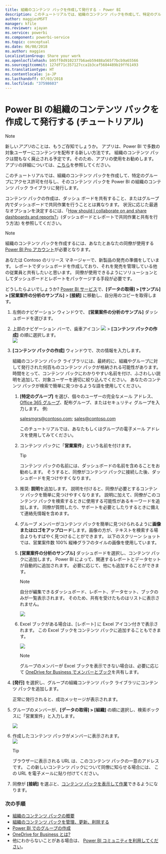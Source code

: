 ```yaml
---
title: 組織のコンテンツ パックを作成して発行する - Power BI
description: このチュートリアルでは、組織のコンテンツ パックを作成して、特定のグループにアクセスを制限し、そのコンテンツ パックを Power BI の組織のコンテンツ パック ライブラリに発行します。
author: maggiesMSFT
manager: kfile
ms.reviewer: ajayan
ms.service: powerbi
ms.component: powerbi-service
ms.topic: conceptual
ms.date: 06/08/2018
ms.author: maggies
LocalizationGroup: Share your work
ms.openlocfilehash: b95ff0d9102377b6aeb59488a565f7bcb9a65566
ms.sourcegitcommit: 127df71c357127cca1b3caf5684489b19ff61493
ms.translationtype: HT
ms.contentlocale: ja-JP
ms.lasthandoff: 07/03/2018
ms.locfileid: "37598603"
---
```

# <a name="create-and-publish-a-power-bi-organizational-content-pack-tutorial"></a>Power BI の組織のコンテンツ パックを作成して発行する (チュートリアル)
> [!NOTE]
> 新しい*アプリ*のことは、もうご存知でしょうか。 アプリは、Power BI で多数の対象ユーザーにコンテンツを配布する新しい方法です。 組織のコンテンツ パックは間もなく廃止される予定です。そのため、アプリの使用をお勧めします。 アプリの詳細については、[こちら](service-install-use-apps.md)を参照してください。
> 
> 

このチュートリアルでは、組織のコンテンツ パックを作成して、特定のグループにアクセス許可を付与し、そのコンテンツ パックを Power BI の組織のコンテンツ パック ライブラリに発行します。

コンテンツ パックの作成は、ダッシュ ボードを共有すること、またはグループ内でダッシュボードで共同作業を行うこととは異なります。 状況に応じた最適なオプションを決定するには、「[How should I collaborate on and share dashboards and reports?](service-how-to-collaborate-distribute-dashboards-reports.md)」(ダッシュボードとレポートで共同作業と共有を行う方法) を参照してください。

> [!NOTE]
> 組織のコンテンツ パックを作成するには、あなたとあなたの同僚が使用する [Power BI Pro アカウント](https://powerbi.microsoft.com/pricing)が必要となります。
> 
> 

あなたは Contoso のリリース マネージャーで、新製品の発売の準備をしています。  レポートでダッシュボードを作成しており、それを発売を管理している他の従業員と共有したいと思います。 同僚が使用できるようにソリューションとしてダッシュボードとレポートをパッケージする手段が必要です。 

どうしたらよいでしょうか? [Power BI サービス](https://powerbi.com)で、**[データの取得] > [サンプル] > [営業案件の分析のサンプル]** > **[接続]** に移動し、自分用のコピーを取得します。 

1. 左側のナビゲーション ウィンドウで、 **[営業案件の分析のサンプル]** ダッシュボードを選びます。
2. 上部のナビゲーション バーで、歯車アイコン ![](media/service-organizational-content-pack-create-and-publish/cog.png) > **[コンテンツ パックの作成]** の順に選択します。    
   ![](media/service-organizational-content-pack-create-and-publish/pbi_create_contpk.png)
3. **[コンテンツ パックの作成]** ウィンドウで、次の情報を入力します。  
   
   組織のコンテンツ パック ライブラリには、最終的に、組織やグループに対して発行された何百ものコンテンツ パックが格納される可能性があります。 時間をとって、コンテンツ パックにわかりやすい名前を付け、ふさわしい説明を追加して、対象ユーザーを適切に絞り込んでください。  あなたのコンテンツ パックが検索で簡単に見つかるような語を使用してください。
   
   1. **[特定のグループ]** を選び、個々のユーザーの完全なメール アドレス、[Office 365 グループ](https://support.office.com/article/Create-a-group-in-Office-365-7124dc4c-1de9-40d4-b096-e8add19209e9)、配布グループ、またはセキュリティ グループを入力します。 例:
      
        salesmgrs@contoso.com; sales@contoso.com
      
      このチュートリアルでは、あなたもしくはグループの電子メール アドレスを使用してみてください。
   
   2. コンテンツ パックに「**営業案件**」という名前を付けます。
   
      > [!TIP]
      > コンテンツ パックの名前には、ダッシュボードの名前を含めることをお勧めします。 そうすると、同僚がコンテンツ パックに接続した後、ダッシュボードを見つけやすくなります。
      > 
      > 
   
   3. 推奨: **説明**を追加します。 説明を付けると、同僚が必要とするコンテンツ パックを簡単に見つけやすくなります。 説明に加えて、同僚がこのコンテンツ パックを検索するときに使用する可能性があるキーワードを追加します。 同僚が質問したり、サポートを必要としたりするときに備えて連絡先情報を含めます。
   
   4. グループ メンバーがコンテンツ パックを簡単に見つけられるように**画像またはロゴをアップロード**します。画像の方が、テキストを検索する場合よりもすばやく見つけることができます。 以下のスクリーン ショットでは、営業案件数 100% 縦棒グラフのタイルの画像を使用しています。
   
   5. **[営業案件の分析のサンプル]** ダッシュボードを選択し、コンテンツ パックに追加します。  Power BI によって、関連するレポートとデータセットが自動的に追加されます。 必要に応じて、他にも追加することができます。
   
      > [!NOTE]
      >  自分が編集できるダッシュボード、レポート、データセット、ブックのみが一覧表示されます。 そのため、共有を受けたものはリストに表示されません。
      > 
      > 
   
      ![](media/service-organizational-content-pack-create-and-publish/cpwindow.png) 
   
   6. Excel ブックがある場合は、[レポート] に Excel アイコン付きで表示されます。 この Excel ブックをコンテンツ パックに追加することもできます。
   
      ![](media/service-organizational-content-pack-create-and-publish/pbi_orgcontpkexcel.png)
   
      > [!NOTE]
      > グループのメンバーが Excel ブックを表示できない場合は、必要に応じて [OneDrive for Business でメンバーとブック](https://support.office.com/en-us/article/Share-documents-or-folders-in-Office-365-1fe37332-0f9a-4719-970e-d2578da4941c)を共有します。
      > 
      > 
4. **[発行]** を選択し、グループの組織コンテンツ パック ライブラリにコンテンツ パックを追加します。  
   
   正常に発行されると、成功メッセージが表示されます。 
5. グループのメンバーが、**[データの取得] > [組織]** の順に選択し、検索ボックスに「営業案件」と入力します。
   
   ![](media/service-organizational-content-pack-create-and-publish/cp_searchbox.png) 
6. 作成したコンテンツ パックがメンバーに表示されます。  
   ![](media/service-organizational-content-pack-create-and-publish/powerbi-find-content-pack-organization.png) 
   
   > [!TIP]
   > ブラウザーに表示される URL は、このコンテンツ パックの一意のアドレスです。  この新しいコンテンツ パックについて同僚に知らせる場合には、  この URL を電子メールに貼り付けてください。
   > 
   > 
7. 同僚が **[接続]** を選ぶと、[コンテンツ パックを表示して作業](service-organizational-content-pack-copy-refresh-access.md)できるようになります。 

### <a name="next-steps"></a>次の手順
* [組織のコンテンツ パックの概要](service-organizational-content-pack-introduction.md)  
* [組織のコンテンツ パックを管理、更新、削除する](service-organizational-content-pack-manage-update-delete.md)  
* [Power BI でのグループの作成](service-create-distribute-apps.md)  
* [OneDrive for Business とは?](https://support.office.com/en-us/article/What-is-OneDrive-for-Business-187f90af-056f-47c0-9656-cc0ddca7fdc2)
* 他にわからないことがある場合は、 [Power BI コミュニティを利用してください](http://community.powerbi.com/)。

